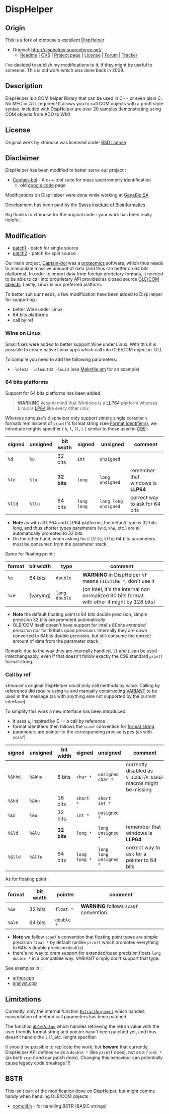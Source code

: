 DispHelper
==========

Origin
------

This is a fork of xtmouse's excellent [DispHelper](http://disphelper.sourceforge.net/)

* Original: http://disphelper.sourceforge.net/
  * [Readme](http://disphelper.sourceforge.net/readme.htm) | [CVS](http://disphelper.cvs.sourceforge.net/viewvc/disphelper/disphelper/) | [Project page](https://sourceforge.net/p/disphelper/wiki/Home/) | [License](http://opensource.org/licenses/bsd-license.php) | [Forum](http://sourceforge.net/forum/?group_id=111558) | [Tracker](http://sourceforge.net/tracker/?group_id=111558&atid=659678)
  
I've decided to publish my modifications to it, if they might be useful to someone. This is
old work which was done back in 2009.

Description
-----------
DispHelper is a COM helper library that can be used in C++ or even plain C. No
MFC or ATL required! It allows you to call COM objects with a printf style syntax. 
Included with DispHelper are over 20 samples demonstrating using COM objects from ADO to WMI

License
-------

Original work by xtmouse was licensed under [BSD license](http://opensource.org/licenses/bsd-license.php)

Disclaimer
----------

DispHelper has been modified to better serve our project :
* [Captain-bol](https://gitlab.isb-sib.ch/itopolsk/captain-bol/tree/master) - A c++ tool suite for mass spectrometry identification 
  * old [google code](https://code.google.com/p/captain-bol/) page

Modifications on DispHelper were done while working at [GeneBio SA](http://www.genebio.com)

Development has been paid by the [Swiss Institute of Bioinformatics](http://www.isb-sib.ch)

Big thanks to xtmouse for the original code : your work has been really helpful.


Modification
------------

* [patch1](https://gist.github.com/DrYak/81f73fff0d572130ff9d) - patch for single source
* [patch2](https://gist.github.com/DrYak/532c10720065d18e27bd) - patch for split source

Our main project, [Captain-bol](https://gitlab.isb-sib.ch/itopolsk/captain-bol) was  a [proteomics](https://en.wikipedia.org/wiki/Proteomics) software, which thus needs to manipulate massive amount of data (and thus ran better on 64 bits platforms). In order to import data from foreign prorietary formats, it needed to be able to call into proprietary API provided as closed source [OLE/COM objects](https://en.wikipedia.org/wiki/Component_Object_Model). Lastly, Linux is our preferred platform.

To better suit our needs, a few modification have been added to DispHelper for supporting :
* better Wine under Linux
* 64 bits platforms
* call by ref



### Wine on Linux

Small fixes were added to better support Wine under Linux. 
With this it is possible to create native Linux apps which call into OLE/COM object in .DLL

To compile you need to add the following parameters:
* `-lole32 -loleaut32 -luuid`
(see [Makefile.am](https://gitlab.isb-sib.ch/itopolsk/captain-bol/blob/master/xenobol/src/Makefile.am) for an example)

### 64 bits platforms

Support for 64 bits platforms has been added

> **WARNING** keep in mind that Windows is a [LLP64](https://en.wikipedia.org/wiki/64-bit_computing#64-bit_data_models) platform whereas Linux is [LP64](https://en.wikipedia.org/wiki/64-bit_computing#64-bit_data_models) like every other unix

Whereas xtmouse's disphelper only support simple single caracter `%` formats reminiscent of `printf`'s format string (see [Format Identifiers](http://disphelper.sourceforge.net/readme.htm)), we introduce lenghts specifier ( `h`, `l`, `ll`, `L` ) similar to those used in [C99](https://en.wikipedia.org/wiki/Printf_format_string#Format_placeholders) :

| signed  | unsigned | bit width | signed    | unsigned           | comment |
|---------|----------|-----------|-----------|--------------------|---------|
| `%d`    | `%u`     | 32 bits   |`int`      |`unsigned`          |
| `%ld`   | `%lu`    |__32 bits__|`long`     |`long unsigned`     | remember that windows is __LLP64__
| `%lld`  | `%llu`   | 64 bits   |`long long`|`long long unsigned`| correct way to ask for 64 bits

* **Note** as with all LP64 and LLP64 platforms, the default type is 32 bits long, and thus shorter types parameters (`%hd`, `%hu`, etc.) are all automatically promoted to 32 bits.
* On the other hand, when asking for it (`%lld`, `%llu`) 64 bits parameters must be consumed from the parameter stack.

Same for floating point :

| format | bit width | type        | comment |
|--------|-----------|-------------|---------|
| `%e`   | 64 bits   |`double`     | **WARNING** in DispHelper `%f` means `FILETIME *`, don't use it
| `%Le`  | (varying) |`long double`| (on Intel, it's the internal non normalized 80 bits format,<br />with other it might by 128 bits)

* **Note** the default floating point is 64 bits double precision, simple precision 32 bits are promoted automatically
* OLE/COM itself doesn't have support for Intel's 80bits _extended precision_ nor for 128bits quad precision. Internally they are down converted to 64bits double precision, but still consume the correct amount of data from the parameter stack

Remark: due to the way they are internally handled, `ll` and `L` can be used interchangeably, even if that doesn't follow exactly the C99 standard `printf` format string.

### Call by ref

xtmouse's original DispHelper could only call methods by value. Calling by referrence did require using `%v` and manually constructing [VARIANT](https://msdn.microsoft.com/en-us/library/cc237865.aspx) to be used in the message (as with anything else not supported by the current interface).

To simplify this work a new interface has been introduced.
* it uses `&`, inspired by C++'s call by reference
* format identifiers then follows the `scanf` convention for [format string](http://linux.die.net/man/3/scanf)
* parameters are pointer to the corresponding precise types (as with `scanf`)

| signed | unsigned | bit width | signed      | unsigned             | comment |
|--------|----------|-----------|-------------|----------------------|---------|
| `%&hhd`| `%&hhu`  | 8 bits    |`char *`     |`unsigned char *`     | currently disabled as `V_I1REF`/`V_U1REF` macros might be missing
| `%&hd` | `%&hu`   | 16 bits   |`short *`    |`short int * `        |
| `%&d`  | `%&u`    | 32 bits   |`int *`      |`unsigned *`          |
| `%&ld` | `%&lu`   |__32 bits__|`long *`     |`long unsigned *`     | remember that windows is __LLP64__
| `%&lld`| `%&llu`  | 64 bits   |`long long *`|`long long unsigned *`| correct way to ask for a pointer to 64 bits

As for floating point :

| format | bit width | pointer  | comment |
|--------|-----------|----------|---------|
| `%&e`  | 32 bits   |`float *` |__WARNING__ follows `scanf` convention
| `%&le` | 64 bits   |`double *`|

* **Note** we follow `scanf`'s convention that floating point types are simple precision `float *` by default (unlike `printf` which promotes everything to 64bits double precision `double`)
* there's no way to cram support for extended/quad precision floats `long double *` in a compatible way. VARIANT simply don't support that type.

See examples in :
* [arthur.cpp](https://gitlab.isb-sib.ch/itopolsk/captain-bol/blob/master/xenobol/src/arthur.cpp)
* [analyst.cpp](https://gitlab.isb-sib.ch/itopolsk/captain-bol/blob/master/xenobol/src/analyst.cpp)

## Limitations

Currently, only the internal function [`ExtractArgument`](https://github.com/DrYak/disphelper/blob/master/single_file_source/disphelper.c#L589) which handles manipulation of method call parameters has been patched.

The function [`dhGetValue`](https://github.com/DrYak/disphelper/blob/master/single_file_source/disphelper.c#L295) which handles retrieving the return value with the user friendly format string and pointer hasn't been patched yet, and thus doesn't handle the `l`,`ll`,etc. lenght specifier.

It should be possible to replicate the work, but **beware** that currently, DispHelper API defines `%e` as a `double *` (like `printf` does), not as a `float *` (as both `scanf` and our patch does). Changing this behaviour can potentially cause legacy code breakage !!!

## BSTR

This isn't part of the modification done on DispHelper, but might comme handy when handling OLE/COM objects :

* [comutil.h](https://gitlab.isb-sib.ch/itopolsk/captain-bol/blob/master/xenobol/src/comutil.h) - for handling BSTR (BASIC strings)
